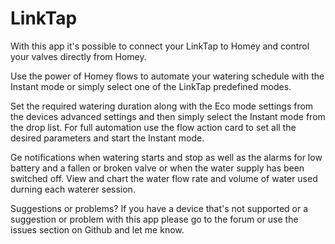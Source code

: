 # LinkTap

With this app it's possible to connect your LinkTap to Homey and control your valves directly from Homey.

Use the power of Homey flows to automate your watering schedule with the Instant mode or simply select one of the LinkTap predefined modes.

Set the required watering duration along with the Eco mode settings from the devices advanced settings and then simply select the Instant mode from the drop list.
For full automation use the flow action card to set all the desired parameters and start the Instant mode.

Ge notifications when watering starts and stop as well as the alarms for low battery and a fallen or broken valve or when the water supply has been switched off.
View and chart the water flow rate and volume of water used durning each waterer session.

Suggestions or problems?
If you have a device that's not supported or a suggestion or problem with this app please go to the forum or use the issues section on Github and let me know.
